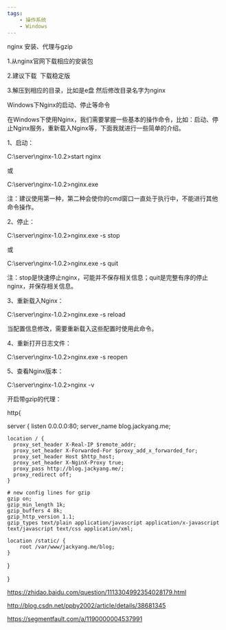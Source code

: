 ```yaml
---
tags:
    - 操作系统
    - Windows
---
```


nginx 安装、代理与gzip

1.从nginx官网下载相应的安装包

2.建议下载  下载稳定版

3.解压到相应的目录，比如是e盘 然后修改目录名字为nginx



Windows下Nginx的启动、停止等命令

在Windows下使用Nginx，我们需要掌握一些基本的操作命令，比如：启动、停止Nginx服务，重新载入Nginx等，下面我就进行一些简单的介绍。

1、启动：

C:\server\nginx-1.0.2>start nginx

或

C:\server\nginx-1.0.2>nginx.exe

注：建议使用第一种，第二种会使你的cmd窗口一直处于执行中，不能进行其他命令操作。

2、停止：

C:\server\nginx-1.0.2>nginx.exe -s stop

或

C:\server\nginx-1.0.2>nginx.exe -s quit



注：stop是快速停止nginx，可能并不保存相关信息；quit是完整有序的停止nginx，并保存相关信息。

3、重新载入Nginx：

C:\server\nginx-1.0.2>nginx.exe -s reload

当配置信息修改，需要重新载入这些配置时使用此命令。

4、重新打开日志文件：

C:\server\nginx-1.0.2>nginx.exe -s reopen

5、查看Nginx版本：

C:\server\nginx-1.0.2>nginx -v



开启带gzip的代理：

http{

server {
    listen 0.0.0.0:80;
    server_name blog.jackyang.me;

    location / {
      proxy_set_header X-Real-IP $remote_addr;
      proxy_set_header X-Forwarded-For $proxy_add_x_forwarded_for;
      proxy_set_header Host $http_host;
      proxy_set_header X-NginX-Proxy true;
      proxy_pass http://blog.jackyang.me/;
      proxy_redirect off;
    }
    
    # new config lines for gzip
    gzip on;
    gzip_min_length 1k;
    gzip_buffers 4 8k;
    gzip_http_version 1.1;
    gzip_types text/plain application/javascript application/x-javascript text/javascript text/css application/xml;
    
    location /static/ {
        root /var/www/jackyang.me/blog;
    }
 }

}





https://zhidao.baidu.com/question/1113304992354028179.html



http://blog.csdn.net/ppby2002/article/details/38681345



https://segmentfault.com/a/1190000004537991

